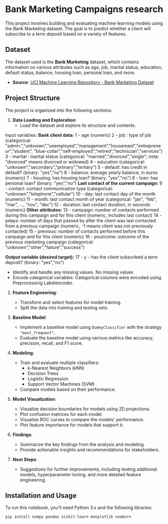 ﻿
# Bank Marketing Campaigns research

This project involves building and evaluating machine learning models using the Bank Marketing dataset. The goal is to predict whether a client will subscribe to a term deposit based on a variety of features.

## Dataset

The dataset used is the **Bank Marketing** dataset, which contains information on various attributes such as age, job, marital status, education, default status, balance, housing loan, personal loan, and more.

- **Source**: [UCI Machine Learning Repository - Bank Marketing Dataset](https://archive.ics.uci.edu/ml/datasets/Bank+Marketing)

## Project Structure

The project is organized into the following sections:

1. **Data Loading and Exploration**:
    - Load the dataset and explore its structure and contents.
      
  Input variables:
   **Bank client data:**
   1 - age (numeric)
   2 - job : type of job (categorical: "admin.","unknown","unemployed","management","housemaid","entrepreneur","student",
                                       "blue-collar","self-employed","retired","technician","services") 
   3 - marital : marital status (categorical: "married","divorced","single"; note: "divorced" means divorced or widowed)
   4 - education (categorical: "unknown","secondary","primary","tertiary")
   5 - default: has credit in default? (binary: "yes","no")
   6 - balance: average yearly balance, in euros (numeric) 
   7 - housing: has housing loan? (binary: "yes","no")
   8 - loan: has personal loan? (binary: "yes","no")
   **Last contact of the current campaign:**
   9 - contact: contact communication type (categorical: "unknown","telephone","cellular") 
  10 - day: last contact day of the month (numeric)
  11 - month: last contact month of year (categorical: "jan", "feb", "mar", ..., "nov", "dec")
  12 - duration: last contact duration, in seconds (numeric)
  **Other attributes:**
  13 - campaign: number of contacts performed during this campaign and for this client (numeric, includes last contact)
  14 - pdays: number of days that passed by after the client was last contacted from a previous campaign (numeric, -1 means client was not previously contacted)
  15 - previous: number of contacts performed before this campaign and for this client (numeric)
  16 - poutcome: outcome of the previous marketing campaign (categorical: "unknown","other","failure","success")

  **Output variable (desired target):**
  17 - y - has the client subscribed a term deposit? (binary: "yes","no")
- Identify and handle any missing values.
		      No missing values
- Encode categorical variables.
		      Categorical columns were encoded using Preprocessing Labelencoder.

2. **Feature Engineering**:
    - Transform and select features for model training.
    - Split the data into training and testing sets.

3. **Baseline Model**:
    - Implement a baseline model using `DummyClassifier` with the strategy `"most_frequent"`.
    - Evaluate the baseline model using various metrics like accuracy, precision, recall, and F1 score.

4. **Modeling**:
    - Train and evaluate multiple classifiers:
        - k-Nearest Neighbors (kNN)
        - Decision Trees
        - Logistic Regression
        - Support Vector Machines (SVM)
    - Compare models based on their performance.

5. **Model Visualization**:
    - Visualize decision boundaries for models using 2D projections.
    - Plot confusion matrices for each model.
    - Visualize ROC curves to compare the models' performance.
    - Plot feature importance for models that support it.

6. **Findings**:
    - Summarize the key findings from the analysis and modeling.
    - Provide actionable insights and recommendations for stakeholders.

7. **Next Steps**:
    - Suggestions for further improvements, including testing additional models, hyperparameter tuning, and more detailed feature engineering.

## Installation and Usage

To run this notebook, you'll need Python 3.x and the following libraries:

```bash
pip install numpy pandas scikit-learn matplotlib seaborn

